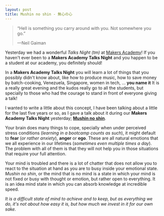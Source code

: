 ```yaml
---
layout: post
title: Mushin no shin - 無心の心
---
```


> “Hell is something you carry around with you. Not somewhere you go.” 
>
> —Neil Gaiman

Yesterday we had a wonderful _Talks Night (tm)_ at [Makers Academy](http://makersacademy.com)! If you haven't ever been to a **Makers Academy Talks Night**  and you happen to be a student at our academy, you definitely should!

In a **Makers Academy Talks Night** you will learn a lot of things that you possibly didn't know about, like how to produce music, how to save money by batch-cooking, Venezuela, Singapore, women in tech, ... **you name it** It is a really great evening and the kudos really go to all the students, but specially to those who had the courage to stand in front of everyone giving a talk!

I wanted to write a little about this concept, I have been talking about a little for the last five years or so, as I gave a talk about it during our **Makers Academy Talks Night** yesterday; **[Mushin no shin](/talks/mushin-no-shin)**.

Your brain does many things to cope, specially when under perceived stress conditions (_learning in a bootcamp counts as such_), it might default to **fear** (_or rather anxiety_), **anger** or **ego**. These are all natural emotions that we all experience in our lifetimes (_sometimes even multiple times a day_). The problem with all of them is that they will not help you in those situations that require your full attention. 

Your mind is troubled and there is a lot of chatter that does not allow you to react to the situation at hand as you are to busy inside your emotional state. _Mushin no shin_, or the mind that is no mind is a state in which your mind is not fixed or busy with thought or emotion, but rather open to everything. It is an idea mind state in which you can absorb knowledge at incredible speed.

_It is a difficult state of mind to achieve and to keep, but as everything we do, it's not about how easy it is, but how much we invest in it for our own sake._